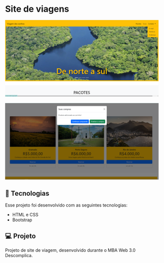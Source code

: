 <h1>Site de viagens</h1>

<img src=".github/print01.png" width="500px"/>
<br><br>
<img src=".github/print02.png" width="500px"/>

## 🚀 Tecnologias

Esse projeto foi desenvolvido com as seguintes tecnologias:

- HTML e CSS
- Bootstrap

## 💻 Projeto

Projeto de site de viagem, desenvolvido durante o MBA Web 3.0 Descomplica.
